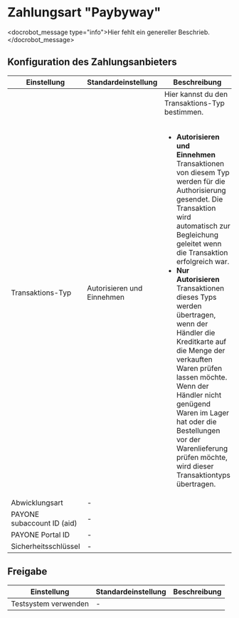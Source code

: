# Zahlungsart "Paybyway"

<docrobot_message type="info">Hier fehlt ein genereller Beschrieb.</docrobot_message>

## Konfiguration des Zahlungsanbieters

<table>
	<thead>
		<tr>
			<th>Einstellung</th>
			<th>Standardeinstellung</th>
			<th>Beschreibung</th>
		</tr>
	</thead>
	<tbody>
		<tr>
			<td>Transaktions-Typ</td>
			<td>Autorisieren und Einnehmen</td>
			<td>Hier kannst du den Transaktions-Typ bestimmen.<br><br>
				<ul>
				<li><strong>Autorisieren und Einnehmen</strong><br>
				Transaktionen von diesem Typ werden für die Authorisierung gesendet. Die Transaktion wird automatisch zur Begleichung geleitet wenn die Transaktion erfolgreich war.</li>
				<li><strong>Nur Autorisieren</strong><br>
				Transaktionen dieses Typs werden übertragen, wenn der Händler die Kreditkarte auf die Menge der verkauften Waren prüfen lassen möchte. Wenn der Händler nicht genügend Waren im Lager hat oder die Bestellungen vor der Warenlieferung prüfen möchte, wird dieser Transaktiontyps übertragen.</li>
				</ul>
			</td>
		</tr>
		<tr>
			<td>Abwicklungsart</td>
			<td>-</td>
			<td></td>
		</tr>
		<tr>
			<td>PAYONE subaccount ID (aid)</td>
			<td>-</td>
			<td></td>
		</tr>
		<tr>
			<td>PAYONE Portal ID</td>
			<td>-</td>
			<td></td>
		</tr>
		<tr>
			<td>Sicherheitsschlüssel</td>
			<td>-</td>
			<td></td>
		</tr>
	</tbody>
</table>

## Freigabe

<table>
	<thead>
		<tr>
			<th>Einstellung</th>
			<th>Standardeinstellung</th>
			<th>Beschreibung</th>
		</tr>
	</thead>
	<tbody>
		<tr>
			<td>Testsystem verwenden</td>
			<td>-</td>
			<td></td>
		</tr>
	</tbody>
</table>

